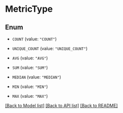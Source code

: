 # MetricType

## Enum


* `COUNT` (value: `"COUNT"`)

* `UNIQUE_COUNT` (value: `"UNIQUE_COUNT"`)

* `AVG` (value: `"AVG"`)

* `SUM` (value: `"SUM"`)

* `MEDIAN` (value: `"MEDIAN"`)

* `MIN` (value: `"MIN"`)

* `MAX` (value: `"MAX"`)


[[Back to Model list]](../README.md#documentation-for-models) [[Back to API list]](../README.md#documentation-for-api-endpoints) [[Back to README]](../README.md)


